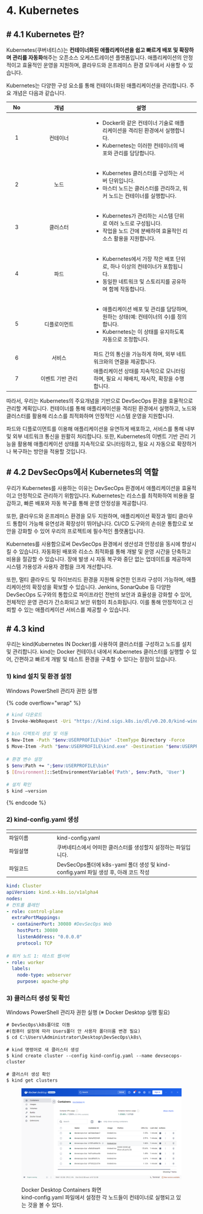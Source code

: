 # 4. Kubernetes

## # 4.1 Kubernetes 란?

Kubernetes(쿠버네티스)는 **컨테이너화된 애플리케이션을 쉽고 빠르게 배포 및 확장하며 관리를 자동화**해주는 오픈소스 오케스트레이션 플랫폼입니다. 애플리케이션의 안정적이고 효율적인 운영을 지원하며, 클라우드와 온프레미스 환경 모두에서 사용할 수 있습니다.

Kubernetes는 다양한 구성 요소를 통해 컨테이너화된 애플리케이션을 관리합니다. 주요 개념은 다음과 같습니다.

<table><thead><tr><th width="41" align="center">No</th><th width="155" align="center">개념</th><th>설명</th><th data-hidden></th></tr></thead><tbody><tr><td align="center">1</td><td align="center">컨테이너</td><td><ul><li>Docker와 같은 컨테이너 기술로 애플리케이션을 격리된 환경에서 실행합니다.</li><li>Kubernetes는 이러한 컨테이너의 배포와 관리를 담당합니다.</li></ul></td><td></td></tr><tr><td align="center">2</td><td align="center">노드</td><td><ul><li>Kubernetes 클러스터를 구성하는 서버 단위입니다.</li><li>마스터 노드는 클러스터를 관리하고, 워커 노드는 컨테이너를 실행합니다.</li></ul></td><td></td></tr><tr><td align="center">3</td><td align="center">클러스터</td><td><ul><li>Kubernetes가 관리하는 시스템 단위로 여러 노드로 구성됩니다.</li><li>작업을 노드 간에 분배하여 효율적인 리소스 활용을 지원합니다.</li></ul></td><td></td></tr><tr><td align="center">4</td><td align="center">파드</td><td><ul><li>Kubernetes에서 가장 작은 배포 단위로, 하나 이상의 컨테이너가 포함됩니다.</li><li>동일한 네트워크 및 스토리지를 공유하며 함께 작동합니다.</li></ul></td><td></td></tr><tr><td align="center">5</td><td align="center">디플로이먼트</td><td><ul><li>애플리케이션 배포 및 관리를 담당하며, 원하는 상태(예: 컨테이너의 수)를 정의합니다.</li><li>Kubernetes는 이 상태를 유지하도록 자동으로 조정합니다.</li></ul></td><td></td></tr><tr><td align="center">6</td><td align="center">서비스</td><td>파드 간의 통신을 가능하게 하며, 외부 네트워크와의 연결을 제공합니다.</td><td></td></tr><tr><td align="center">7</td><td align="center">이벤트 기반 관리</td><td>애플리케이션 상태를 지속적으로 모니터링하며, 필요 시 재배치, 재시작, 확장을 수행합니다.</td><td></td></tr></tbody></table>

따라서, 우리는 Kubernetes의 주요개념을 기반으로 DevSecOps 환경을 효율적으로 관리할 계획입니다. 컨테이너를 통해 애플리케이션을 격리된 환경에서 실행하고, 노드와 클러스터를 활용해 리소스를 최적화하며 안정적인 시스템 운영을 지원합니다.

파드와 디플로이먼트를 이용해 애플리케이션을 유연하게 배포하고, 서비스를 통해 내부 및 외부 네트워크 통신을 원활히 처리합니다. 또한, Kubernetes의 이벤트 기반 관리 기능을 활용해 애플리케이션 상태를 지속적으로 모니터링하고, 필요 시 자동으로 확장하거나 복구하는 방안을 적용할 것입니다.

## # 4.2 DevSecOps에서 Kubernetes의 역할

우리가 Kubernetes를 사용하는 이유는 DevSecOps 환경에서 애플리케이션을 효율적이고 안정적으로 관리하기 위함입니다. Kubernetes는 리소스를 최적화하여 비용을 절감하고, 빠른 배포와 자동 복구를 통해 운영 안정성을 제공합니다.

또한, 클라우드와 온프레미스 환경을 모두 지원하며, 애플리케이션 확장과 멀티 클라우드 통합이 가능해 유연성과 확장성이 뛰어납니다. CI/CD 도구와의 손쉬운 통합으로 보안을 강화할 수 있어 우리의 프로젝트에 필수적인 플랫폼입니다.

Kubernetes를 사용함으로써 DevSecOps 환경에서 생산성과 안정성을 동시에 향상시킬 수 있습니다. 자동화된 배포와 리소스 최적화를 통해 개발 및 운영 시간을 단축하고 비용을 절감할 수 있습니다. 장애 발생 시 자동 복구와 중단 없는 업데이트를 제공하여 시스템 가용성과 사용자 경험을 크게 개선합니다.

또한, 멀티 클라우드 및 하이브리드 환경을 지원해 유연한 인프라 구성이 가능하며, 애플리케이션의 확장성을 확보할 수 있습니다. Jenkins, SonarQube 등 다양한 DevSecOps 도구와의 통합으로 파이프라인 전반의 보안과 효율성을 강화할 수 있어, 전체적인 운영 관리가 간소화되고 보안 위험이 최소화됩니다. 이를 통해 안정적이고 신뢰할 수 있는 애플리케이션 서비스를 제공할 수 있습니다.

## # 4.3 kind

우리는 kind(Kubernetes IN Docker)를 사용하여 클러스터를 구성하고 노드를 설치 및 관리합니다. kind는 Docker 컨테이너 내에서 Kubernetes 클러스터를 실행할 수 있어, 간편하고 빠르게 개발 및 테스트 환경을 구축할 수 있다는 장점이 있습니다.

### 1) kind 설치 및 환경 설정

Windows PowerShell 관리자 권한 실행

{% code overflow="wrap" %}
```bash
# kind 다운로드
$ Invoke-WebRequest -Uri "https://kind.sigs.k8s.io/dl/v0.20.0/kind-windows-amd64" -OutFile "$env:USERPROFILE\kind.exe" 

# bin 디렉토리 생성 및 이동
$ New-Item -Path "$env:USERPROFILE\bin" -ItemType Directory -Force
$ Move-Item -Path "$env:USERPROFILE\kind.exe" -Destination "$env:USERPROFILE\bin"

# 환경 변수 설정
$ $env:Path += ";$env:USERPROFILE\bin"
$ [Environment]::SetEnvironmentVariable('Path', $env:Path, 'User')

# 설치 확인
$ kind –version
```
{% endcode %}

### 2) kind-config.yaml 생성

<table data-header-hidden><thead><tr><th width="113"></th><th></th></tr></thead><tbody><tr><td>파일이름</td><td>kind-config.yaml</td></tr><tr><td>파일설명</td><td>쿠버네티스에서 어떠한 클러스터를 생성할지 설정하는 파일입니다.</td></tr><tr><td>파일코드</td><td>DevSecOps폴더에 k8s-yaml 폴더 생성 및 kind-config.yaml 파일 생성 후, 아래 코드 작성</td></tr></tbody></table>

```yaml
kind: Cluster
apiVersion: kind.x-k8s.io/v1alpha4
nodes:
# 컨트롤 플레인
- role: control-plane
  extraPortMappings:
  - containerPort: 30080 #DevSecOps Web
    hostPort: 30080
    listenAddress: "0.0.0.0"
    protocol: TCP

# 워커 노드 1: 테스트 웹서버
- role: worker
  labels:
    node-type: webserver
    purpose: apache-php

```

### 3) 클러스터 생성 및 확인

Windows PowerShell 관리자 권한 실행 (※ Docker Desktop 실행 필요)

```shell
# DevSecOps\k8s폴더로 이동
#(컴퓨터 설정에 따라 Users폴더 안 사용자 폴더이름 변경 필요)
$ cd C:\Users\Administrator\Desktop\DevSecOps\k8s\

# kind 명령어로 새 클러스터 생성
$ kind create cluster --config kind-config.yaml --name devsecops-cluster

# 클러스터 생성 확인
$ kind get clusters
```



<figure><img src="../.gitbook/assets/image.png" alt=""><figcaption><p>Docker Desktop Containers 화면<br>kind-config.yaml 파일에서 설정한 각 노드들이 컨테이너로 실행되고 있는 것을 볼 수 있다.</p></figcaption></figure>
